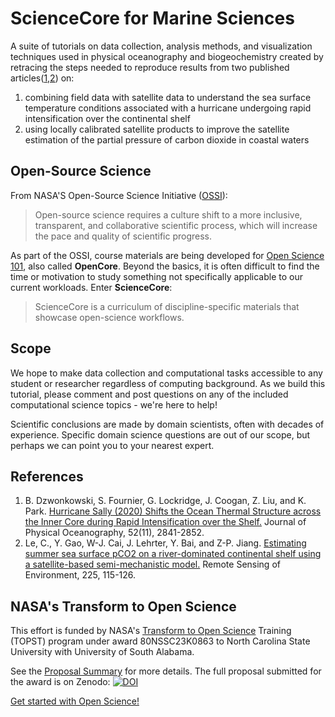 # ScienceCore for Marine Sciences

A suite of tutorials on data collection, analysis methods, and visualization techniques used in physical oceanography and biogeochemistry created by retracing the steps needed to reproduce results from two published articles([1,2](https://github.com/sciencecore-marine-sciences/.github/blob/main/README.md#references)) on:
1. combining field data with satellite data to understand the sea surface temperature conditions associated with a hurricane undergoing rapid intensification over the continental shelf
2. using locally calibrated satellite products to improve the satellite estimation of the partial pressure of carbon dioxide in coastal waters


## Open-Source Science

From NASA'S Open-Source Science Initiative ([OSSI](https://science.nasa.gov/open-science-overview)):
> Open-source science requires a culture shift to a more inclusive, transparent, and collaborative scientific process, which will increase the pace and quality of scientific progress.

As part of the OSSI, course materials are being developed for [Open Science 101](https://nasa.github.io/Transform-to-Open-Science/open-science-101), also called **OpenCore**.  Beyond the basics, it is often difficult
to find the time or motivation to study something not specifically applicable to our current workloads.  Enter **ScienceCore**: 
> ScienceCore is a curriculum of discipline-specific materials that showcase open-science workflows.

## Scope

We hope to make data collection and computational tasks accessible to any student or researcher regardless of computing background.  As we build this tutorial, please comment and post questions on any of the included computational science topics - we're here to help!

Scientific conclusions are made by domain scientists, often with decades of experience. Specific domain science questions are out of our scope, but perhaps we can point you to your nearest expert.

## References
1. B. Dzwonkowski, S. Fournier, G. Lockridge, J. Coogan, Z. Liu, and K. Park. [Hurricane Sally (2020) Shifts the Ocean Thermal Structure across the Inner Core during Rapid Intensification over the Shelf.](https://journals.ametsoc.org/view/journals/phoc/52/11/JPO-D-22-0025.1.xml) Journal of Physical Oceanography, 52(11), 2841-2852.
2. Le, C., Y. Gao, W-J. Cai, J. Lehrter, Y. Bai, and Z-P. Jiang. [Estimating summer sea surface pCO2 on a river-dominated continental shelf using a satellite-based semi-mechanistic model.](https://doi.org/10.1016/j.rse.2019.02.023) Remote Sensing of Environment, 225, 115-126. 


## NASA's Transform to Open Science

This effort is funded by NASA's [Transform to Open Science](https://nasa.github.io/Transform-to-Open-Science) Training (TOPST) program under award 80NSSC23K0863 to North Carolina State University with University of South Alabama.

See the [Proposal Summary](proposal-summary.md) for more details. The full proposal submitted for the award is on Zenodo:
[![DOI](https://zenodo.org/badge/DOI/10.5281/zenodo.8231666.svg)](https://doi.org/10.5281/zenodo.8231666)

[Get started with Open Science!](https://nasa.github.io/Transform-to-Open-Science-Book/Open_Science_Cookbook/Your_Open_Science_Journey.html#section-1-core-open-science-skills)


